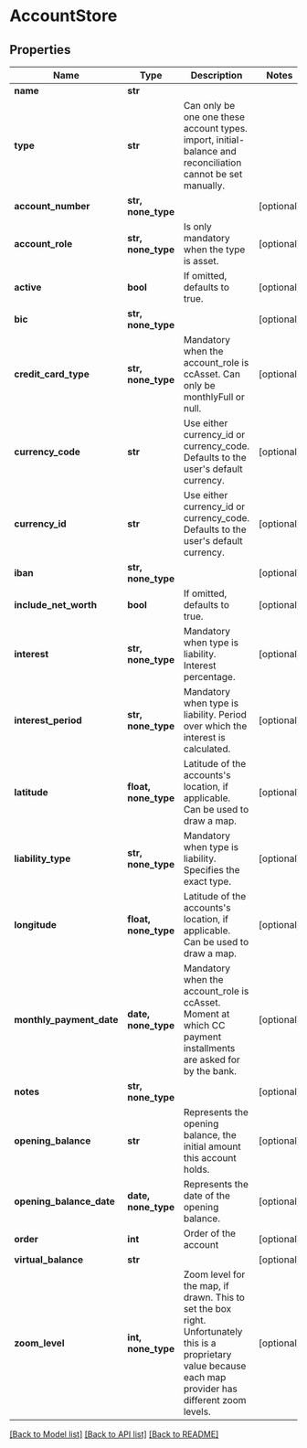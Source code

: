# AccountStore


## Properties
Name | Type | Description | Notes
------------ | ------------- | ------------- | -------------
**name** | **str** |  | 
**type** | **str** | Can only be one one these account types. import, initial-balance and reconciliation cannot be set manually. | 
**account_number** | **str, none_type** |  | [optional] 
**account_role** | **str, none_type** | Is only mandatory when the type is asset. | [optional] 
**active** | **bool** | If omitted, defaults to true. | [optional] 
**bic** | **str, none_type** |  | [optional] 
**credit_card_type** | **str, none_type** | Mandatory when the account_role is ccAsset. Can only be monthlyFull or null. | [optional] 
**currency_code** | **str** | Use either currency_id or currency_code. Defaults to the user&#39;s default currency. | [optional] 
**currency_id** | **str** | Use either currency_id or currency_code. Defaults to the user&#39;s default currency. | [optional] 
**iban** | **str, none_type** |  | [optional] 
**include_net_worth** | **bool** | If omitted, defaults to true. | [optional] 
**interest** | **str, none_type** | Mandatory when type is liability. Interest percentage. | [optional] 
**interest_period** | **str, none_type** | Mandatory when type is liability. Period over which the interest is calculated. | [optional] 
**latitude** | **float, none_type** | Latitude of the accounts&#39;s location, if applicable. Can be used to draw a map. | [optional] 
**liability_type** | **str, none_type** | Mandatory when type is liability. Specifies the exact type. | [optional] 
**longitude** | **float, none_type** | Latitude of the accounts&#39;s location, if applicable. Can be used to draw a map. | [optional] 
**monthly_payment_date** | **date, none_type** | Mandatory when the account_role is ccAsset. Moment at which CC payment installments are asked for by the bank. | [optional] 
**notes** | **str, none_type** |  | [optional] 
**opening_balance** | **str** | Represents the opening balance, the initial amount this account holds. | [optional] 
**opening_balance_date** | **date, none_type** | Represents the date of the opening balance. | [optional] 
**order** | **int** | Order of the account | [optional] 
**virtual_balance** | **str** |  | [optional] 
**zoom_level** | **int, none_type** | Zoom level for the map, if drawn. This to set the box right. Unfortunately this is a proprietary value because each map provider has different zoom levels. | [optional] 

[[Back to Model list]](../README.md#documentation-for-models) [[Back to API list]](../README.md#documentation-for-api-endpoints) [[Back to README]](../README.md)


